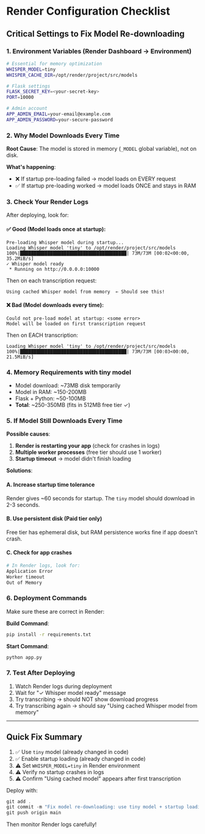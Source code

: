 # Render Configuration Checklist

## Critical Settings to Fix Model Re-downloading

### 1. Environment Variables (Render Dashboard → Environment)

```bash
# Essential for memory optimization
WHISPER_MODEL=tiny
WHISPER_CACHE_DIR=/opt/render/project/src/models

# Flask settings
FLASK_SECRET_KEY=<your-secret-key>
PORT=10000

# Admin account
APP_ADMIN_EMAIL=your-email@example.com
APP_ADMIN_PASSWORD=your-secure-password
```

### 2. Why Model Downloads Every Time

**Root Cause**: The model is stored in memory (`_MODEL` global variable), not on disk.

**What's happening**:
- ❌ If startup pre-loading failed → model loads on EVERY request
- ✅ If startup pre-loading worked → model loads ONCE and stays in RAM

### 3. Check Your Render Logs

After deploying, look for:

#### ✅ Good (Model loads once at startup):
```
Pre-loading Whisper model during startup...
Loading Whisper model 'tiny' to /opt/render/project/src/models
100%|███████████████████████████████████████| 73M/73M [00:02<00:00, 35.2MiB/s]
✓ Whisper model ready
 * Running on http://0.0.0.0:10000
```

Then on each transcription request:
```
Using cached Whisper model from memory  ← Should see this!
```

#### ❌ Bad (Model downloads every time):
```
Could not pre-load model at startup: <some error>
Model will be loaded on first transcription request
```

Then on EACH transcription:
```
Loading Whisper model 'tiny' to /opt/render/project/src/models
100%|███████████████████████████████████████| 73M/73M [00:03<00:00, 21.5MiB/s]
```

### 4. Memory Requirements with tiny model

- Model download: ~73MB disk temporarily
- Model in RAM: ~150-200MB
- Flask + Python: ~50-100MB
- **Total**: ~250-350MB (fits in 512MB free tier ✓)

### 5. If Model Still Downloads Every Time

**Possible causes**:

1. **Render is restarting your app** (check for crashes in logs)
2. **Multiple worker processes** (free tier should use 1 worker)
3. **Startup timeout** → model didn't finish loading

**Solutions**:

#### A. Increase startup time tolerance
Render gives ~60 seconds for startup. The `tiny` model should download in 2-3 seconds.

#### B. Use persistent disk (Paid tier only)
Free tier has ephemeral disk, but RAM persistence works fine if app doesn't crash.

#### C. Check for app crashes
```bash
# In Render logs, look for:
Application Error
Worker timeout
Out of Memory
```

### 6. Deployment Commands

Make sure these are correct in Render:

**Build Command**:
```bash
pip install -r requirements.txt
```

**Start Command**:
```bash
python app.py
```

### 7. Test After Deploying

1. Watch Render logs during deployment
2. Wait for "✓ Whisper model ready" message
3. Try transcribing → should NOT show download progress
4. Try transcribing again → should say "Using cached Whisper model from memory"

---

## Quick Fix Summary

1. ✅ Use `tiny` model (already changed in code)
2. ✅ Enable startup loading (already changed in code)  
3. ⚠️ Set `WHISPER_MODEL=tiny` in Render environment
4. ⚠️ Verify no startup crashes in logs
5. ⚠️ Confirm "Using cached model" appears after first transcription

Deploy with:
```powershell
git add .
git commit -m "Fix model re-downloading: use tiny model + startup loading"
git push origin main
```

Then monitor Render logs carefully!
